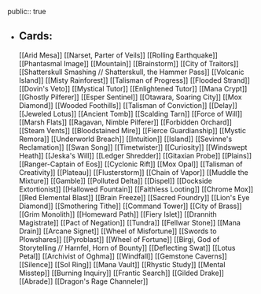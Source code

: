 public:: true
- ## Cards:
	[[Arid Mesa]]
	[[Narset, Parter of Veils]]
	[[Rolling Earthquake]]
	[[Phantasmal Image]]
	[[Mountain]]
	[[Brainstorm]]
	[[City of Traitors]]
	[[Shatterskull Smashing // Shatterskull, the Hammer Pass]]
	[[Volcanic Island]]
	[[Misty Rainforest]]
	[[Talisman of Progress]]
	[[Flooded Strand]]
	[[Dovin's Veto]]
	[[Mystical Tutor]]
	[[Enlightened Tutor]]
	[[Mana Crypt]]
	[[Ghostly Pilferer]]
	[[Esper Sentinel]]
	[[Otawara, Soaring City]]
	[[Mox Diamond]]
	[[Wooded Foothills]]
	[[Talisman of Conviction]]
	[[Delay]]
	[[Jeweled Lotus]]
	[[Ancient Tomb]]
	[[Scalding Tarn]]
	[[Force of Will]]
	[[Marsh Flats]]
	[[Ragavan, Nimble Pilferer]]
	[[Forbidden Orchard]]
	[[Steam Vents]]
	[[Bloodstained Mire]]
	[[Fierce Guardianship]]
	[[Mystic Remora]]
	[[Underworld Breach]]
	[[Intuition]]
	[[Island]]
	[[Sevinne's Reclamation]]
	[[Swan Song]]
	[[Timetwister]]
	[[Curiosity]]
	[[Windswept Heath]]
	[[Jeska's Will]]
	[[Ledger Shredder]]
	[[Gitaxian Probe]]
	[[Plains]]
	[[Ranger-Captain of Eos]]
	[[Cyclonic Rift]]
	[[Mox Opal]]
	[[Talisman of Creativity]]
	[[Plateau]]
	[[Flusterstorm]]
	[[Chain of Vapor]]
	[[Muddle the Mixture]]
	[[Gamble]]
	[[Polluted Delta]]
	[[Dispel]]
	[[Dockside Extortionist]]
	[[Hallowed Fountain]]
	[[Faithless Looting]]
	[[Chrome Mox]]
	[[Red Elemental Blast]]
	[[Brain Freeze]]
	[[Sacred Foundry]]
	[[Lion's Eye Diamond]]
	[[Smothering Tithe]]
	[[Command Tower]]
	[[City of Brass]]
	[[Grim Monolith]]
	[[Homeward Path]]
	[[Fiery Islet]]
	[[Drannith Magistrate]]
	[[Pact of Negation]]
	[[Tundra]]
	[[Fellwar Stone]]
	[[Mana Drain]]
	[[Arcane Signet]]
	[[Wheel of Misfortune]]
	[[Swords to Plowshares]]
	[[Pyroblast]]
	[[Wheel of Fortune]]
	[[Birgi, God of Storytelling // Harnfel, Horn of Bounty]]
	[[Deflecting Swat]]
	[[Lotus Petal]]
	[[Archivist of Oghma]]
	[[Windfall]]
	[[Gemstone Caverns]]
	[[Silence]]
	[[Sol Ring]]
	[[Mana Vault]]
	[[Rhystic Study]]
	[[Mental Misstep]]
	[[Burning Inquiry]]
	[[Frantic Search]]
	[[Gilded Drake]]
	[[Abrade]]
	[[Dragon's Rage Channeler]]
